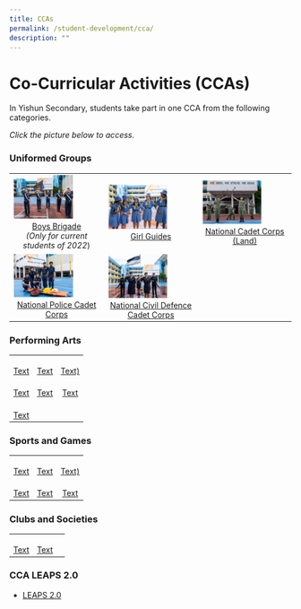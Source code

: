 ```yaml
---
title: CCAs
permalink: /student-development/cca/
description: ""
---
```

Co-Curricular Activities (CCAs)
===============================

In Yishun Secondary, students take part in one CCA from the following categories. 

*Click the picture below to access.*

### Uniformed Groups

|  |  |  |
| -------- | -------- | -------- |
| <a href=" "><img src="/images/StudDevelopment/CCAs/BoysBrigade%20(1).png" style="width:70%"> <div style="text-align:center">Boys Brigade </a><br>*(Only for current students of 2022*)</div>   | <a href=" "><img src="/images/StudDevelopment/CCAs/GirlGuides%20(1).png" style="width:70%"><div style="text-align:center">Girl Guides</div></a>  | <a href=" "><img src="/images/StudDevelopment/CCAs/NCC%20(1).png" style="width:70%"><div style="text-align:center">National Cadet Corps (Land)</div></a>   |
| <a href=" "><img src="/images/StudDevelopment/CCAs/NCDCC%20(1).png" style="width:70%"><div style="text-align:center">National Police Cadet Corps</div></a> | <a href=" "><img src="/images/StudDevelopment/CCAs/NPCC%20(1).png" style="width:70%"><div style="text-align:center">National Civil Defence Cadet Corps</div></a> |  |

### Performing Arts

|  |  |  |
| -------- | -------- | -------- |
| <a href=" "><img src=" " style="width:70%"> <div style="text-align:center">Text</div></a>   | <a href=" "><img src=" " style="width:70%"><div style="text-align:center">Text</div></a>  | <a href=" "><img src=" " style="width:70%"><div style="text-align:center">Text)</div></a>   |
| <a href=" "><img src=" " style="width:70%"><div style="text-align:center">Text</div></a> | <a href=" "><img src=" " style="width:70%"><div style="text-align:center">Text</div></a> |<a href=" "><img src=" " style="width:70%"><div style="text-align:center">Text</div></a>   |
| <a href=" "><img src=" " style="width:70%"><div style="text-align:center">Text</div></a> |  | |


### Sports and Games

|  |  |  |
| -------- | -------- | -------- |
| <a href=" "><img src=" " style="width:70%"><div style="text-align:center">Text</div></a>   | <a href=" "><img src=" " style="width:70%"><div style="text-align:center">Text</div></a>  | <a href=" "><img src=" " style="width:70%"><div style="text-align:center">Text)</div></a>   |
| <a href=" "><img src=" " style="width:70%"><div style="text-align:center">Text</div></a> | <a href=" "><img src=" " style="width:70%"><div style="text-align:center">Text</div></a> |<a href=" "><img src=" " style="width:70%"><div style="text-align:center">Text</div></a>   |


### Clubs and Societies

|  |  |  |
| -------- | -------- | -------- |
| <a href=" "><img src=" " style="width:70%"> <div style="text-align:center">Text</div></a>   | <a href=" "><img src=" " style="width:70%"><div style="text-align:center">Text</div></a>  |  |



### CCA LEAPS 2.0

*   [LEAPS 2.0](https://yishunsec.moe.edu.sg/qql/slot/u276/Holistic%20Education/Student%20Development/CCA/CCA%20LEAPS%202.0/LEAPS-2.0-Parents.pdf)